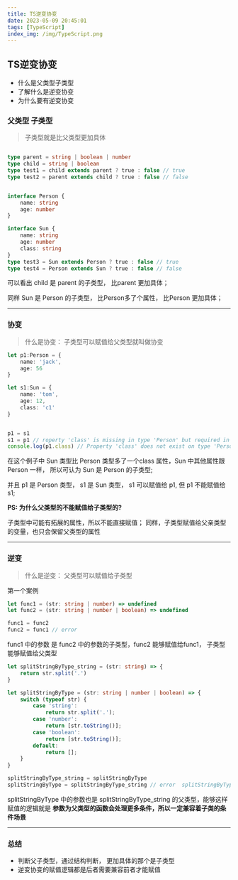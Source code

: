 ```yaml
---
title: TS逆变协变
date: 2023-05-09 20:45:01
tags: [TypeScript]
index_img: /img/TypeScript.png
---
```

## TS逆变协变

- 什么是父类型子类型
- 了解什么是逆变协变
- 为什么要有逆变协变

### 父类型 子类型
> 子类型就是比父类型更加具体
```ts

type parent = string | boolean | number
type child = string | boolean
type test1 = child extends parent ? true : false // true
type test2 = parent extends child ? true : false // false 


interface Person {
    name: string
    age: number
}

interface Sun {
    name: string
    age: number
    class: string
}
type test3 = Sun extends Person ? true : false // true
type test4 = Person extends Sun ? true : false // false
```
可以看出 child 是 parent 的子类型， 比parent 更加具体；

同样 Sun 是 Person 的子类型， 比Person多了个属性， 比Person 更加具体；

***

### 协变
> 什么是协变： 子类型可以赋值给父类型就叫做协变
```ts
let p1:Person = {
    name: 'jack',
    age: 56
}

let s1:Sun = {
    name: 'tom',
    age: 12,
    class: 'c1'
}


p1 = s1
s1 = p1 // roperty 'class' is missing in type 'Person' but required in type 'Sun'.
console.log(p1.class) // Property 'class' does not exist on type 'Person'
```

在这个例子中 Sun 类型比 Person 类型多了一个class 属性，Sun 中其他属性跟 Person 一样， 所以可认为 Sun 是 Person 的子类型;

并且 p1 是 Person 类型， s1 是 Sun 类型， s1 可以赋值给 p1, 但 p1 不能赋值给 s1;

**PS: 为什么父类型的不能赋值给子类型的?**

子类型中可能有拓展的属性，所以不能直接赋值；
同样，子类型赋值给父亲类型的变量，也只会保留父类型的属性

***
### 逆变
> 什么是逆变： 父类型可以赋值给子类型

第一个案例

```ts
let func1 = (str: string | number) => undefined
let func2 = (str: string | number | boolean) => undefined 

func1 = func2
func2 = func1 // error 
```
func1 中的参数 是 func2 中的参数的子类型，func2 能够赋值给func1， 子类型能够赋值给父类型


```ts
let splitStringByType_string = (str: string) => {
    return str.split('.')
}

let splitStringByType = (str: string | number | boolean) => {
    switch (typeof str) {
        case 'string':
            return str.split('.');
        case 'number': 
            return [str.toString()];
        case 'boolean': 
            return [str.toString()];
        default:
            return [];
    }
}

splitStringByType_string = splitStringByType
splitStringByType = splitStringByType_string // error  splitStringByType 可能有number  boolean的情况
```
splitStringByType 中的参数也是 splitStringByType_string 的父类型，能够这样赋值的逻辑就是
**参数为父类型的函数会处理更多条件，所以一定兼容着子类的条件场景**


***
### 总结
- 判断父子类型，通过结构判断， 更加具体的那个是子类型
- 逆变协变的赋值逻辑都是后者需要兼容前者才能赋值